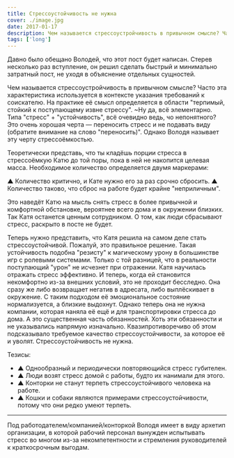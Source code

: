 ```yaml
---
title: Стрессоустойчивость не нужна
cover: ./image.jpg
date: 2017-01-17
description: Чем называется стрессоустройчивость в привычном смысле? Часто эта характеристика используется в контексте указания требований к соискателю. На практике её смысл определяется в области "терпимый, стойкий к поступающему извне стрессу".
tags: ['long']
---
```


Давно было обещано Володей, что этот пост будет написан. Стерев несколько раз вступление, он решил сделать быстрый и минимально затратный пост, не уходя в объяснение отдельных сущностей.

Чем называется стрессоустройчивость в привычном смысле?
Часто эта характеристика используется в контексте указания требований к соискателю. На практике её смысл определяется в области "терпимый, стойкий к поступающему извне стрессу".
~Ну да, всё элементарно. Типа "стресс" + "устойчивость", всё очевидно ведь, чо непонятного? Это очень хорошая черта — переносить стресс и не подавать виду (обратите внимание на слово "переносить)". Однако Володя называет эту черту стрессоёмкостью.

Теоретически представь, что ты кладёшь порции стресса в стрессоёмкую Катю до той поры, пока в ней не накопится целевая масса.
Необходимое количество определяется двумя маркерами:

▲ Количество критично, и Кате нужно его за раз срочно сбросить.
▲ Количество таково, что сброс на работе будет крайне "неприличным".

Это наведёт Катю на мысль снять стресс в более привычной и комфортной обстановке, вероятнее всего дома и в окружении близких. Так Катя останется ценным сотрудником.
О том, как люди сбрасывают стресс, раскрыто в посте не будет.

Теперь нужно представить, что Катя решила на самом деле стать стрессоустойчивой. Пожалуй, это правильное решение. Такая устойчивость подобна "резисту" к магическому урону в большинстве игр с ролевыми системами. Только с той разницей, что в реальности поступающий "урон" не исчезнет при отражении.
Катя научилась отражать стресс эффективно. И теперь, когда ей становится некомфортно из-за внешних условий, это не проходит бесследно. Она сразу же либо возвращает негатив в адресата, либо выплёскивает в окружение. С таким подходом её эмоциональное состояние нормализуется, а близкие выдохнут.
Однако теперь она не нужна компании, которая наняла её ещё и для транспортировки стресса до дома. А это существенная часть обязанностей. Хоть эти обязанности и не указывались напрямую изначально. Квазипротиворечиво об этом подсказывало требуемое качество стрессоустойчивости, за которое её и уволят. Стрессоустойчивость не нужна.

Тезисы:

- ▲ Однообразный и периодически повторяющийся стресс губителен.
- ▲ Люди возят стресс домой с работы, будто их нанимали для этого.
- ▲ Конторки не станут терпеть стрессоустойчивого человека на работе.
- ▲ Кошки и собаки являются примерами стрессоустойчивости, потому что они редко умеют терпеть.

---

Под работодателем/компанией/конторкой Володя имеет в виду архетип организации, в которой рабочий персонал вынужден испытывать стресс во многом из-за некомпетентности и стремления руководителей к краткосрочным выгодам.
